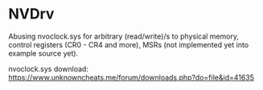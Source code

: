 # NVDrv

Abusing nvoclock.sys for arbitrary (read/write)/s to physical memory, control registers (CR0 - CR4 and more), MSRs (not implemented yet into example source yet).

nvoclock.sys download: https://www.unknowncheats.me/forum/downloads.php?do=file&id=41635
